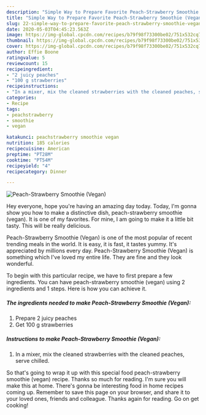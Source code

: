 ```yaml
---
description: "Simple Way to Prepare Favorite Peach-Strawberry Smoothie (Vegan)"
title: "Simple Way to Prepare Favorite Peach-Strawberry Smoothie (Vegan)"
slug: 22-simple-way-to-prepare-favorite-peach-strawberry-smoothie-vegan
date: 2020-05-03T04:45:23.563Z
image: https://img-global.cpcdn.com/recipes/b79f98f73300be02/751x532cq70/peach-strawberry-smoothie-vegan-recipe-main-photo.jpg
thumbnail: https://img-global.cpcdn.com/recipes/b79f98f73300be02/751x532cq70/peach-strawberry-smoothie-vegan-recipe-main-photo.jpg
cover: https://img-global.cpcdn.com/recipes/b79f98f73300be02/751x532cq70/peach-strawberry-smoothie-vegan-recipe-main-photo.jpg
author: Effie Boone
ratingvalue: 5
reviewcount: 15
recipeingredient:
- "2 juicy peaches"
- "100 g strawberries"
recipeinstructions:
- "In a mixer, mix the cleaned strawberries with the cleaned peaches, serve chilled."
categories:
- Recipe
tags:
- peachstrawberry
- smoothie
- vegan

katakunci: peachstrawberry smoothie vegan 
nutrition: 185 calories
recipecuisine: American
preptime: "PT28M"
cooktime: "PT54M"
recipeyield: "4"
recipecategory: Dinner

---
```



![Peach-Strawberry Smoothie (Vegan)](https://img-global.cpcdn.com/recipes/b79f98f73300be02/751x532cq70/peach-strawberry-smoothie-vegan-recipe-main-photo.jpg)

Hey everyone, hope you're having an amazing day today. Today, I'm gonna show you how to make a distinctive dish, peach-strawberry smoothie (vegan). It is one of my favorites. For mine, I am going to make it a little bit tasty. This will be really delicious.



Peach-Strawberry Smoothie (Vegan) is one of the most popular of recent trending meals in the world. It is easy, it is fast, it tastes yummy. It's appreciated by millions every day. Peach-Strawberry Smoothie (Vegan) is something which I've loved my entire life. They are fine and they look wonderful.


To begin with this particular recipe, we have to first prepare a few ingredients. You can have peach-strawberry smoothie (vegan) using 2 ingredients and 1 steps. Here is how you can achieve it.

##### The ingredients needed to make Peach-Strawberry Smoothie (Vegan):

1. Prepare 2 juicy peaches
1. Get 100 g strawberries




##### Instructions to make Peach-Strawberry Smoothie (Vegan):

1. In a mixer, mix the cleaned strawberries with the cleaned peaches, serve chilled.




So that's going to wrap it up with this special food peach-strawberry smoothie (vegan) recipe. Thanks so much for reading. I'm sure you will make this at home. There's gonna be interesting food in home recipes coming up. Remember to save this page on your browser, and share it to your loved ones, friends and colleague. Thanks again for reading. Go on get cooking!
